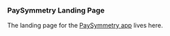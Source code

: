### PaySymmetry Landing Page

The landing page for the [PaySymmetry app](http://github.com/sinclairtarget/paysymmetry)
lives here.

